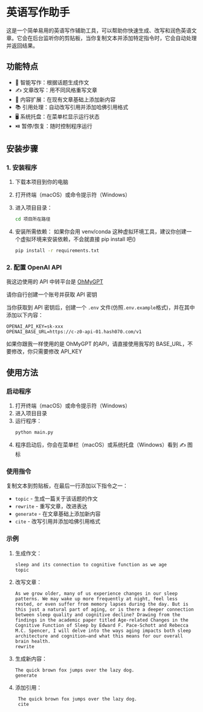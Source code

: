 # 英语写作助手

这是一个简单易用的英语写作辅助工具，可以帮助你快速生成、改写和润色英语文章。它会在后台监听你的剪贴板，当你复制文本并添加特定指令时，它会自动处理并返回结果。

## 功能特点

- 🎯 智能写作：根据话题生成作文
- ✍️ 文章改写：用不同风格重写文章
- 📝 内容扩展：在现有文章基础上添加新内容
- 📚 引用处理：自动改写引用并添加哈佛引用格式
- 🖥️ 系统托盘：在菜单栏显示运行状态
- ⏯️ 暂停/恢复：随时控制程序运行

## 安装步骤


### 1. 安装程序

1. 下载本项目到你的电脑
2. 打开终端（macOS）或命令提示符（Windows）
3. 进入项目目录：
   ```bash
   cd 项目所在路径
   ```
4. 安装所需依赖：
    如果你会用 venv/conda 这种虚拟环境工具，建议你创建一个虚拟环境来安装依赖，不会就直接 pip install 吧()

   ```bash
   pip install -r requirements.txt
   ```

### 2. 配置 OpenAI API

我这边使用的 API 中转平台是 [OhMyGPT](https://next.ohmygpt.com/apis)

请你自行创建一个账号并获取 API 密钥

当你获取到 API 密钥后，创建一个 `.env` 文件(仿照`.env.example`格式)，并在其中添加以下内容：

```
OPENAI_API_KEY=sk-xxx
OPENAI_BASE_URL=https://c-z0-api-01.hash070.com/v1
```

如果你跟我一样使用的是 OhMyGPT 的API，请直接使用我写的 BASE_URL，不要修改，你只需要修改 API_KEY

## 使用方法

### 启动程序

1. 打开终端（macOS）或命令提示符（Windows）
2. 进入项目目录
3. 运行程序：
   ```bash
   python main.py
   ```
4. 程序启动后，你会在菜单栏（macOS）或系统托盘（Windows）看到 ✍️ 图标

### 使用指令

复制文本到剪贴板，在最后一行添加以下指令之一：

- `topic` - 生成一篇关于该话题的作文
- `rewrite` - 重写文章，改进表达
- `generate` - 在文章基础上添加新内容
- `cite` - 改写引用并添加哈佛引用格式

### 示例

1. 生成作文：
   ```
   sleep and its connection to cognitive function as we age 
   topic
   ```

2. 改写文章：
   ```
   As we grow older, many of us experience changes in our sleep patterns. We may wake up more frequently at night, feel less rested, or even suffer from memory lapses during the day. But is this just a natural part of aging, or is there a deeper connection between sleep quality and cognitive decline? Drawing from the findings in the academic paper titled Age-related Changes in the Cognitive Function of Sleep by Edward F. Pace-Schott and Rebecca M.C. Spencer, I will delve into the ways aging impacts both sleep architecture and cognition—and what this means for our overall brain health.
   rewrite
   ```

3. 生成新内容：
   ```
   The quick brown fox jumps over the lazy dog.
   generate
   ```

4. 添加引用：
   ```
    The quick brown fox jumps over the lazy dog.
    cite
   ```